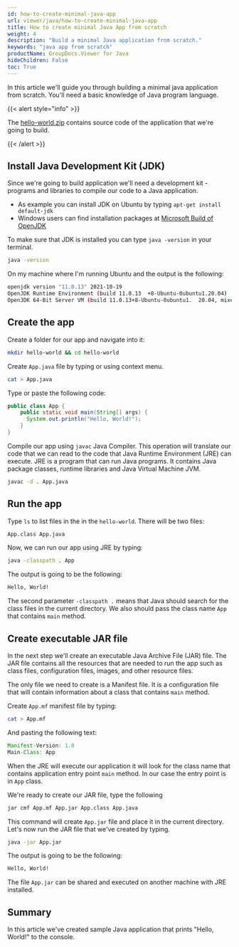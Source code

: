 ```yaml
---
id: how-to-create-minimal-java-app
url: viewer/java/how-to-create-minimal-java-app
title: How to create minimal Java App from scratch
weight: 4
description: "Build a minimal Java application from scratch."
keywords: "java app from scratch"
productName: GroupDocs.Viewer for Java
hideChildren: False
toc: True
---
```


In this article we'll guide you through building a minimal java application from scratch. You'll need a basic knowledge of Java program language.

{{< alert style="info" >}}

The [hello-world.zip](viewer/java/resources/how-to/how-to-create-minimal-java-app/hello-world.zip) contains source code of the application that we're going to build.

{{< /alert >}}

## Install Java Development Kit (JDK)

Since we're going to build application we'll need a development kit - programs and libraries to compile our code to a Java application.

* As example you can install JDK on Ubuntu by typing `apt-get install default-jdk`
* Windows users can find installation packages at [Microsoft Build of OpenJDK](https://docs.microsoft.com/en-us/java/openjdk/download)

To make sure that JDK is installed you can type `java -version` in your terminal. 

```bash
java -version
```

On my machine where I'm running Ubuntu and the output is the following:

```bash
openjdk version "11.0.13" 2021-10-19
OpenJDK Runtime Environment (build 11.0.13  +8-Ubuntu-0ubuntu1.20.04)
OpenJDK 64-Bit Server VM (build 11.0.13+8-Ubuntu-0ubuntu1.  20.04, mixed mode, sharing)
```

## Create the app

Create a folder for our app and navigate into it:

```bash
mkdir hello-world && cd hello-world
```

Create `App.java` file by typing or using context menu.

```bash
cat > App.java
```

Type or paste the following code:

```java
public class App {
    public static void main(String[] args) {
      System.out.println("Hello, World!");
    }
}
```

Compile our app using `javac` Java Compiler. This operation will translate our code that we can read to the code that Java Runtime Environment (JRE) can execute. JRE is a program that can run Java programs. It contains Java package classes, runtime libraries and Java Virtual Machine JVM.

```bash
javac -d . App.java
```

## Run the app

Type `ls` to list files in the in the `hello-world`. There will be two files:
  
```bash
App.class App.java
```

Now, we can run our app using JRE by typing:

```bash
java -classpath . App
```

The output is going to be the following:

```bash
Hello, World!
```

The second parameter `-classpath .` means that Java should search for the class files in the current directory. We also should pass the class name `App` that contains `main` method.

## Create executable JAR file

In the next step we'll create an executable Java Archive File (JAR) file. The JAR file contains all the resources that are needed to run the app such as class files, configuration files, images, and other resource files.

The only file we need to create is a Manifest file. It is a configuration file that will contain information about a class that contains `main` method.

Create `App.mf` manifest file by typing:

```bash
cat > App.mf
```

And pasting the following text:

```java
Manifest-Version: 1.0
Main-Class: App
```

When the JRE will execute our application it will look for the class name that contains application entry point `main` method. In our case the entry point is in `App` class.

We're ready to create our JAR file, type the following

```bash
jar cmf App.mf App.jar App.class App.java
```

This command will create `App.jar` file and place it in the current directory.
Let's now run the JAR file that we've created by typing.

```bash
java -jar App.jar
```

The output is going to be the following:

```bash
Hello, World!
```

The file `App.jar` can be shared and executed on another machine with JRE installed.

## Summary

In this article we've created sample Java application that prints "Hello, World!" to the console.
